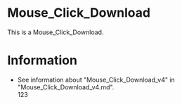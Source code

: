 # Mouse_Click_Download

This is a Mouse_Click_Download.

# Information

+ See information about "Mouse_Click_Download_v4" in "Mouse_Click_Download_v4.md".  
123
